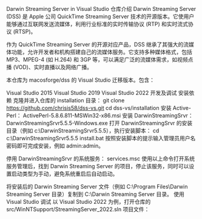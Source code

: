 Darwin Streaming Server in Visual Studio
仓库介绍
Darwin Streaming Server (DSS) 是 Apple 公司 QuickTime Streaming Server 技术的开源版本。它使用户能够通过互联网发送流媒体，利用行业标准的实时传输协议 (RTP) 和实时流式协议 (RTSP)。

作为 QuickTime Streaming Server 的开源对应产品，DSS 继承了其强大的流媒体功能，允许开发者和机构搭建自己的流媒体服务。它支持多种媒体格式，包括 MP3、MPEG-4 (如 H.264) 和 3GP 等，可以满足广泛的流媒体需求，如视频点播 (VOD)、实时直播以及网络广播。

本仓库为 macosforge/dss 的 Visual Studio 迁移版本。包含：

Visual Studio 2015
Visual Studio 2019
Visual Studio 2022
开发及调试
安装依赖
克隆并进入仓库的 installation 目录：
git clone https://github.com/chrisis58/dss-vs.git
cd dss-vs/installation
安装 Active-Perl：
ActivePerl-5.8.6.811-MSWin32-x86.msi
安装 DarwinStreamingSrvr：
DarwinStreamingSrvr5.5.5-Windows.exe
打开 DarwinStreamingSrvr 的安装目录（例如 c:\DarwinStreamingSrvr5.5.5），执行安装脚本：
cd c:\DarwinStreamingSrvr5.5.5
install.bat
按照安装脚本的提示输入管理员用户名密码即可完成安装，例如 admin:admin。

停用 DarwinStreamingSrvr 的系统服务：
services.msc
使用以上命令打开系统服务管理后，找到 Darwin Streaming Server 的项目，停止该服务，同时可以设置启动类型为手动，避免系统重启后自动启动。

将安装后的 Darwin Streaming Server 文件（例如 C:\Program Files\Darwin Streaming Server 目录）复制到 C:\Darwin Streaming Server 目录。
使用 Visual Studio 调试
以 Visual Studio 2022 为例，打开仓库的 src/WinNTSupport/StreamingServer_2022.sln 项目文件：